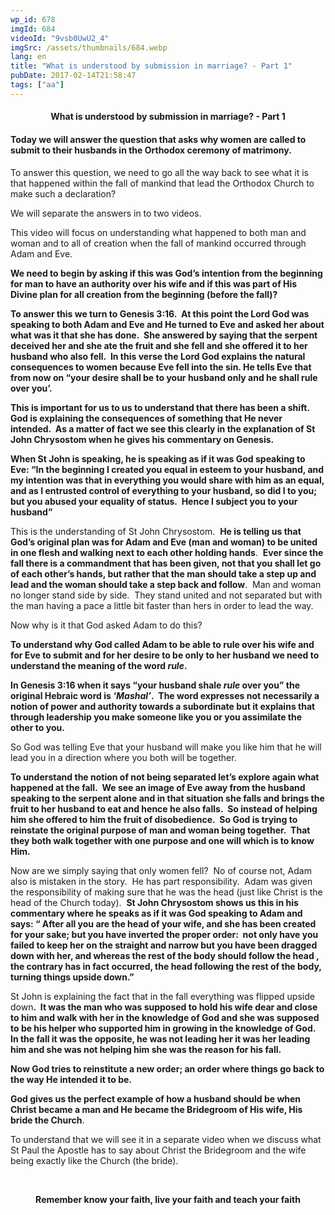 ```yaml
---
wp_id: 678
imgId: 684
videoId: "9vsb0UwU2_4"
imgSrc: /assets/thumbnails/684.webp
lang: en
title: "What is understood by submission in marriage? - Part 1"
pubDate: 2017-02-14T21:58:47
tags: ["aa"]
---
```


<h4 style="text-align: center;">What is understood by submission in marriage? - Part 1</h4>
<h4 style="text-align: left;"><strong>Today we will answer the question that asks why women are called to submit to their husbands in the Orthodox ceremony of matrimony. </strong></h4>
<p>To answer this question, we need to go all the way back to see what it is that happened within the fall of mankind that lead the Orthodox Church to make such a declaration?</p>
<p>We will separate the answers in to two videos.</p>
<p>This video will focus on understanding what happened to both man and woman and to all of creation when the fall of mankind occurred through Adam and Eve.</p>
<p><strong>We need to begin by asking if this was God’s intention from the beginning for man to have an authority over his wife and if this was part of His Divine plan for all creation from the beginning (before the fall)?</strong></p>
<p><strong>To answer this we turn to Genesis 3:16.  At this point the Lord God was speaking to both Adam and Eve and He turned to Eve and asked her about what was it that she has done.  She answered by saying that the serpent deceived her and she ate the fruit and she fell and she offered it to her husband who also fell.  In this verse the Lord God explains the natural consequences to women because Eve fell into the sin. He tells Eve that from now on “your desire shall be to your husband only and he shall rule over you’.  </strong></p>
<p><strong>This is important for us to us to understand that there has been a shift.  God is explaining the consequences of something that He never intended.  As a matter of fact we see this clearly in the explanation of St John Chrysostom when he gives his commentary on Genesis.  </strong></p>
<p><strong>When St John is speaking, he is speaking as if it was God speaking to Eve: “In the beginning I created you equal in esteem to your husband, and my intention was that in everything you would share with him as an equal, and as I entrusted control of everything to your husband, so did I to you; but you abused your equality of status.  Hence I subject you to your husband”</strong></p>
<p>This is the understanding of St John Chrysostom.  <strong>He is telling us that God’s original plan was for Adam and Eve (man and woman) to be united in one flesh and walking next to each other holding hands</strong>.  <strong>Ever since the fall there is a commandment that has been given, not that you shall let go of each other’s hands, but rather that the man should take a step up and lead and the woman should take a step back and follow</strong>.  Man and woman no longer stand side by side.  They stand united and not separated but with the man having a pace a little bit faster than hers in order to lead the way.</p>
<p>Now why is it that God asked Adam to do this?</p>
<p><strong>To understand why God called Adam to be able to rule over his wife and for Eve to submit and for her desire to be only to her husband we need to understand the meaning of the word <em>rule</em>.  </strong></p>
<p><strong>In Genesis 3:16 when it says “your husband shale <em>rule</em> over you” the original Hebraic word is <em>‘Mashal’</em>.  The word expresses not necessarily a notion of power and authority towards a subordinate but it explains that through leadership you make someone like you or you assimilate the other to you. </strong></p>
<p>So God was telling Eve that your husband will make you like him that he will lead you in a direction where you both will be together.</p>
<p><strong>To understand the notion of not being separated let’s explore again what happened at the fall.  We see an image of Eve away from the husband speaking to the serpent alone and in that situation she falls and brings the fruit to her husband to eat and hence he also falls.  So instead of helping him she offered to him the fruit of disobedience.  So God is trying to reinstate the original purpose of man and woman being together.  That they both walk together with one purpose and one will which is to know Him.  </strong></p>
<p>Now are we simply saying that only women fell?  No of course not, Adam also is mistaken in the story.  He has part responsibility.  Adam was given the responsibility of making sure that he was the head (just like Christ is the head of the Church today).  <strong>St John Chrysostom shows us this in his commentary where he speaks as if it was God speaking to Adam and says: “ After all you are the head of your wife, and she has been created for your sake; but you have inverted the proper order:  not only have you failed to keep her on the straight and narrow but you have been dragged down with her, and whereas the rest of the body should follow the head , the contrary has in fact occurred, the head following the rest of the body, turning things upside down.”</strong></p>
<p>St John is explaining the fact that in the fall everything was flipped upside down<strong>.  It was the man who was supposed to hold his wife dear and close to him and walk with her in the knowledge of God and she was supposed to be his helper who supported him in growing in the knowledge of God.  In the fall it was the opposite, he was not leading her it was her leading him and she was not helping him she was the reason for his fall.  </strong></p>
<p><strong>Now God tries to reinstitute a new order; an order where things go back to the way He intended it to be.  </strong></p>
<p><strong>God gives us the perfect example of how a husband should be when Christ became a man and He became the Bridegroom of His wife, His bride the Church</strong>.</p>
<p>To understand that we will see it in a separate video when we discuss what St Paul the Apostle has to say about Christ the Bridegroom and the wife being exactly like the Church (the bride).</p>
<p>&nbsp;</p>
<p style="text-align: center;"><strong>Remember know your faith, live your faith and teach your faith</strong></p>
<p>&nbsp;</p>
